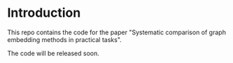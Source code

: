 # Introduction

This repo contains the code for the paper "Systematic comparison of graph embedding methods in practical tasks".

The code will be released soon.

